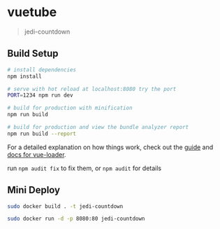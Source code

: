 # vuetube

> jedi-countdown

## Build Setup

``` bash
# install dependencies
npm install

# serve with hot reload at localhost:8080 try the port
PORT=1234 npm run dev

# build for production with minification
npm run build

# build for production and view the bundle analyzer report
npm run build --report
```

For a detailed explanation on how things work, check out the [guide](http://vuejs-templates.github.io/webpack/) and [docs for vue-loader](http://vuejs.github.io/vue-loader).

run `npm audit fix` to fix them, or `npm audit` for details

## Mini Deploy

``` bash
sudo docker build . -t jedi-countdown

sudo docker run -d -p 8080:80 jedi-countdown
```
